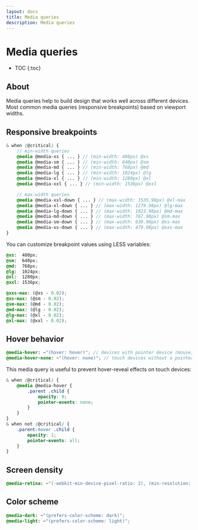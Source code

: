 ```yaml
---
layout: docs
title: Media queries
description: Media queries
---
```


# Media queries

* TOC
{:toc}

## About

Media queries help to build design that works well across different
devices. Most common media queries (responsive breakpoints) based on viewport
widths.

## Responsive breakpoints

```scss
& when (@critical) {
    // min-width queries
    @media @media-xs { ... } // (min-width: 480px) @xs
    @media @media-sm { ... } // (min-width: 640px) @sm
    @media @media-md { ... } // (min-width: 768px) @md
    @media @media-lg { ... } // (min-width: 1024px) @lg
    @media @media-xl { ... } // (min-width: 1280px) @xl
    @media @media-xxl { ... } // (min-width: 1536px) @xxl

    // max-width queries
    @media @media-xxl-down { ... } // (max-width: 1535.98px) @xl-max
    @media @media-xl-down { ... } // (max-width: 1279.98px) @lg-max
    @media @media-lg-down { ... } // (max-width: 1023.98px) @md-max
    @media @media-md-down { ... } // (max-width: 767.98px) @sm-max
    @media @media-sm-down { ... } // (max-width: 639.98px) @xs-max
    @media @media-xs-down { ... } // (max-width: 479.98px) @xxs-max
}
```

You can customize breakpoint values using LESS variables:

```scss
@xs:  480px;
@sm:  640px;
@md:  768px;
@lg:  1024px;
@xl:  1280px;
@xxl: 1536px;

@xxs-max: (@xs - 0.02);
@xs-max: (@sm - 0.02);
@sm-max: (@md - 0.02);
@md-max: (@lg - 0.02);
@lg-max: (@xl - 0.02);
@xl-max: (@xxl - 0.02);
```

## Hover behavior

```scss
@media-hover: ~"(hover: hover)"; // devices with pointer device (mouse)
@media-hover-none: ~"(hover: none)"; // touch devices without a pointer
```

This media query is useful to prevent hover-reveal effects on touch devices:

```scss
& when (@critical) {
    @media @media-hover {
        .parent .child {
            opacity: 0;
            pointer-events: none;
        }
    }
}
& when not (@critical) {
    .parent:hover .child {
        opacity: 1;
        pointer-events: all;
    }
}
```

## Screen density

```scss
@media-retina: ~"(-webkit-min-device-pixel-ratio: 2), (min-resolution: 192dpi)";
```

## Color scheme

```scss
@media-dark: ~"(prefers-color-scheme: dark)";
@media-light: ~"(prefers-color-scheme: light)";
```
